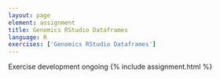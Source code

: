 ```yaml
---
layout: page
element: assignment
title: Genomics RStudio Dataframes
language: R
exercises: ['Genomics RStudio Dataframes']
---
```


Exercise development ongoing
{% include assignment.html %}